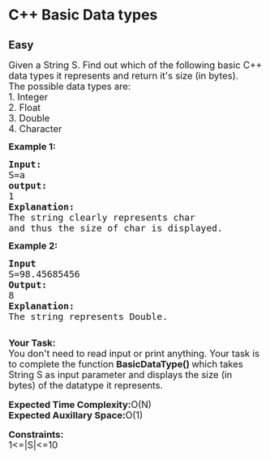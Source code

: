 # C++ Basic Data types
## Easy
<div class="problems_problem_content__Xm_eO"><p><span style="font-size:18px">Given a String S. Find out which of the following basic C++ data types it represents and return it's size (in bytes).<br>
The possible data types are:<br>
1. Integer<br>
2. Float<br>
3. Double<br>
4. Character</span></p>

<p><strong><span style="font-size:18px">Example 1:</span></strong></p>

<pre><span style="font-size:18px"><strong>Input:</strong>
S=a
<strong>output:
</strong>1
<strong>Explanation:
</strong>The string clearly represents char 
and thus the size of char is displayed.</span></pre>

<p><strong><span style="font-size:18px">Example 2:</span></strong></p>

<pre><span style="font-size:18px"><strong>Input</strong>
S=98.45685456
<strong>Output:</strong> 
8
<strong>Explanation:
</strong>The string represents Double.</span>
</pre>

<p><br>
<span style="font-size:18px"><strong>Your Task:&nbsp;&nbsp;</strong><br>
You don't need to read input or print anything. Your task is to complete the function <strong>BasicDataType() </strong>which takes String S as input parameter and displays the size (in bytes)&nbsp;of the datatype it represents.&nbsp;</span><br>
<br>
<span style="font-size:18px"><strong>Expected Time Complexity:</strong>O(N)<br>
<strong>Expected Auxillary Space:</strong>O(1)</span><br>
<br>
<span style="font-size:18px"><strong>Constraints:</strong><br>
1&lt;=|S|&lt;=10</span></p>
</div>